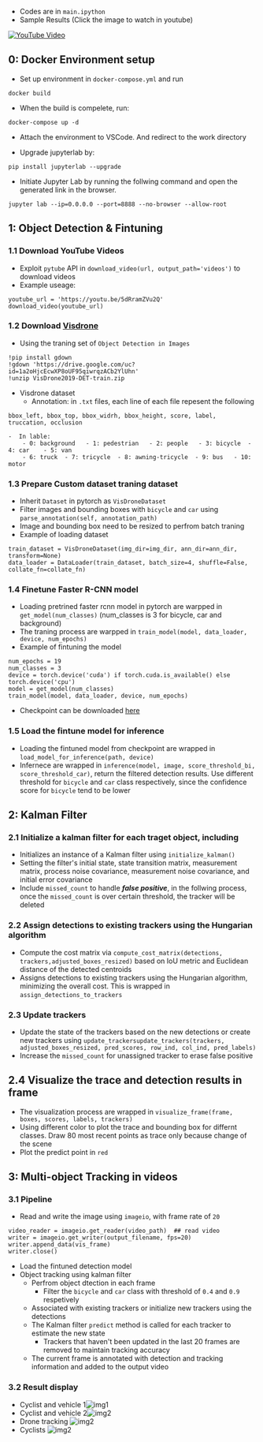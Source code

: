 - Codes are in `main.ipython`
- Sample Results (Click the image to watch in youtube)

[![YouTube Video](https://img.youtube.com/vi/HR3QH3iTXAU/0.jpg)](https://youtu.be/HR3QH3iTXAU)

0: Docker Environment setup
--
- Set up environment in `docker-compose.yml` and run 
```
docker build
```

- When the build is compelete, run:
```
docker-compose up -d
```

- Attach the environment to VSCode. And redirect to the work directory

- Upgrade jupyterlab by:
```
pip install jupyterlab --upgrade
```

- Initiate Jupyter Lab by running the follwing command and open the generated link in the browser.
```
jupyter lab --ip=0.0.0.0 --port=8888 --no-browser --allow-root
```

1: Object Detection & Fintuning
--
### 1.1 Download YouTube Videos
- Exploit `pytube` API in `download_video(url, output_path='videos')` to download videos
- Example useage:
```
youtube_url = 'https://youtu.be/5dRramZVu2Q'
download_video(youtube_url)
```

### 1.2 Download [Visdrone](https://github.com/VisDrone/VisDrone-Dataset)
- Using the traning set of  `Object Detection in Images`
```
!pip install gdown
!gdown 'https://drive.google.com/uc?id=1a2oHjcEcwXP8oUF95qiwrqzACb2YlUhn'
!unzip VisDrone2019-DET-train.zip
```
- Visdrone dataset
	- Annotation: in `.txt` files, each line of each file repesent the following
```
bbox_left, bbox_top, bbox_widrh, bbox_height, score, label, truccation, occlusion
```
	-  In lable:
		- 0: background   - 1: pedestrian   - 2: people   - 3: bicycle  - 4: car    - 5: van
		- 6: truck  - 7: tricycle  - 8: awning-tricycle  - 9: bus   - 10: motor
### 1.3 Prepare Custom dataset traning dataset
- Inherit `Dataset` in pytorch as `VisDroneDataset`
- Filter images and bounding boxes with `bicycle` and `car` using  `parse_annotation(self, annotation_path)`
- Image and bounding box need to be resized to perfrom batch traning
- Example of loading dataset
```
train_dataset = VisDroneDataset(img_dir=img_dir, ann_dir=ann_dir, transform=None)
data_loader = DataLoader(train_dataset, batch_size=4, shuffle=False, collate_fn=collate_fn)
```

### 1.4 Finetune Faster R-CNN model
- Loading pretrined faster rcnn model in pytorch are warpped in `get_model(num_classes)` (num_classes is 3 for bicycle, car and background)
- The traning process are warpped in `train_model(model, data_loader, device, num_epochs)`
- Example of fintuning the model
```
num_epochs = 19
num_classes = 3
device = torch.device('cuda') if torch.cuda.is_available() else torch.device('cpu')
model = get_model(num_classes)
train_model(model, data_loader, device, num_epochs)
```
- Checkpoint can be downloaded [here](https://drive.google.com/file/d/1okY3C0KB0pJ9qVbUdB-PjoDQaxHcM0kA/view?usp=sharing)

### 1.5 Load the fintune model for inference
- Loading the fintuned model from checkpoint are wrapped in  `load_model_for_inference(path, device)`
- Infernece are wrapped in `inference(model, image, score_threshold_bi, score_threshold_car)`, return the filtered detection results. Use different threshold for `bicycle` and `car` class respectively, since the confidence score for `bicycle` tend to be lower

2: Kalman Filter
--
### 2.1  Initialize a kalman filter for each traget object, including
- Initializes an instance of a Kalman filter using `initialize_kalman()`
- Setting the filter's initial state, state transition matrix, measurement matrix, process noise covariance, measurement noise covariance, and initial error covariance
- Include `missed_count` to handle ***false positive***, in the follwing process, once the `missed_count` is over certain threshold, the tracker will be deleted
### 2.2 Assign detections to existing trackers using the Hungarian algorithm
- Compute the cost matrix via `compute_cost_matrix(detections, trackers,adjusted_boxes_resized)` based on IoU metric and Euclidean distance of the detected centroids
- Assigns detections to existing trackers using the Hungarian algorithm, minimizing the overall cost. This is wrapped in `assign_detections_to_trackers`
### 2.3 Update trackers
- Update the state of the trackers based on the new detections or create new trackers using `update_trackersupdate_trackers(trackers, adjusted_boxes_resized, pred_scores, row_ind, col_ind, pred_labels)`
- Increase the `missed_count` for unassigned tracker to erase false positive

## 2.4 Visualize the trace and detection results in frame
- The visualization process are wrapped in `visualize_frame(frame, boxes, scores, labels, trackers)`
- Using different color to plot the trace and bounding box for differnt classes. Draw 80 most recent points as trace only because change of the scene
- Plot the predict point in `red`

3: Multi-object Tracking in videos
--
### 3.1 Pipeline
- Read and write the image using `imageio`, with frame rate of `20`
```
video_reader = imageio.get_reader(video_path)  ## read video
writer = imageio.get_writer(output_filename, fps=20)
writer.append_data(vis_frame)
writer.close()
```
- Load the fintuned detection model
- Object tracking using kalman filter
	- Perfrom object dtection in each frame
		- Filter the `bicycle` and `car` class with threshold of  `0.4`  and `0.9` respetively
	- Associated with existing trackers or initialize new trackers using the detections
	- The Kalman filter `predict` method is called for each tracker to estimate the new state
		- Trackers that haven't been updated in the last 20 frames are removed to maintain tracking accuracy
	- The current frame is annotated with detection and tracking information and added to the output video

### 3.2 Result display
- Cyclist and vehicle 1![img1](example_img/1.png)
- Cyclist and vehicle 2![img2](example_img/2.png)
- Drone tracking ![img2](example_img/3.png)
- Cyclists ![img2](example_img/4.png)
